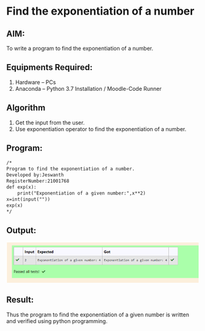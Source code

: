 # Find the exponentiation of a number

## AIM:
To write a program to find the exponentiation of a number.

## Equipments Required:
1. Hardware – PCs
2. Anaconda – Python 3.7 Installation / Moodle-Code Runner

## Algorithm
1. Get the input from the user.
2. Use exponentiation operator to find the exponentiation of a number.

## Program:
```
/*
Program to find the exponentiation of a number.
Developed by:Jeswanth 
RegisterNumber:21001768
def exp(x):
    print("Exponentiation of a given number:",x**2)
x=int(input(""))
exp(x)
*/
```

## Output:
![exponentiation of a number](2.png)


## Result:
Thus the program to find the exponentiation of a given number is written and verified using python programming.
